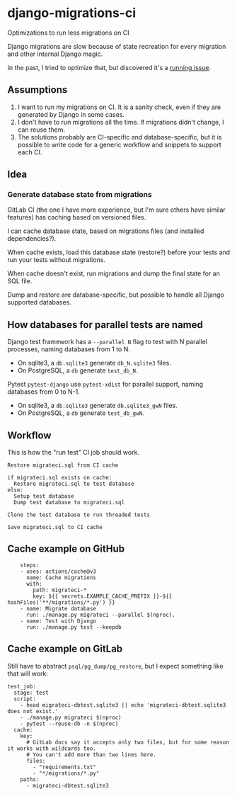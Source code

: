 # django-migrations-ci
Optimizations to run less migrations on CI

Django migrations are slow because of state recreation for every migration and other internal Django magic.

In the past, I tried to optimize that, but discovered it's a [running issue](https://code.djangoproject.com/ticket/29898).

## Assumptions

1. I want to run my migrations on CI. It is a sanity check, even if they are generated by Django in some cases.
1. I don't have to run migrations all the time. If migrations didn't change, I can reuse them.
1. The solutions probably are CI-specific and database-specific, but it is possible to write code for a generic workflow and snippets to support each CI.

## Idea

### Generate database state from migrations
GitLab CI (the one I have more experience, but I'm sure others have similar features) has caching based on versioned files.

I can cache database state, based on migrations files (and installed dependencies?).

When cache exists, load this database state (restore?) before your tests and run your tests without migrations.

When cache doesn't exist, run migrations and dump the final state for an SQL file.

Dump and restore are database-specific, but possible to handle all Django supported databases.

## How databases for parallel tests are named

Django test framework has a `--parallel N` flag to test with N parallel processes,
naming databases from 1 to N.

* On sqlite3, a `db.sqlite3` generate `db_N.sqlite3` files.
* On PostgreSQL, a `db` generate `test_db_N`.

Pytest `pytest-django` use `pytest-xdist` for parallel support, naming databases
from 0 to N-1.

* On sqlite3, a `db.sqlite3` generate `db.sqlite3_gwN` files.
* On PostgreSQL, a `db` generate `test_db_gwN`.

## Workflow

This is how the "run test" CI job should work.

```
Restore migrateci.sql from CI cache

if migrateci.sql exists on cache:
  Restore migrateci.sql to test database
else:
  Setup test database
  Dump test database to migrateci.sql

Clone the test database to run threaded tests

Save migrateci.sql to CI cache
```

## Cache example on GitHub

```
    steps:
    - uses: actions/cache@v3
      name: Cache migrations
      with:
        path: migrateci-*
        key: ${{ secrets.EXAMPLE_CACHE_PREFIX }}-${{ hashFiles('**/migrations/*.py') }}
    - name: Migrate database
      run: ./manage.py migrateci --parallel $(nproc).
    - name: Test with Django
      run: ./manage.py test --keepdb
```

## Cache example on GitLab

Still have to abstract `psql/pg_dump/pg_restore`, but I expect something like that will work:

```
test_job:
  stage: test
  script:
    - head migrateci-dbtest.sqlite3 || echo 'migrateci-dbtest.sqlite3 does not exist.'
    - ./manage.py migrateci $(nproc)
    - pytest --reuse-db -n $(nproc)
  cache:
    key:
      # GitLab docs say it accepts only two files, but for some reason it works with wildcards too.
      # You can't add more than two lines here.
      files:
        - "requirements.txt"
        - "*/migrations/*.py"
    paths:
      - migrateci-dbtest.sqlite3
 ```
